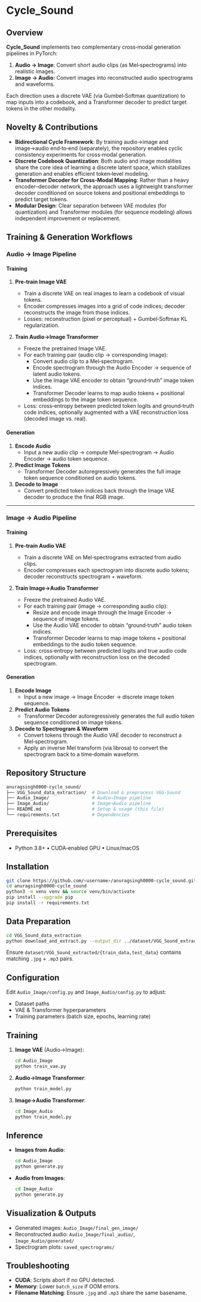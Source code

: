 
# Cycle_Sound

## Overview

**Cycle_Sound** implements two complementary cross‑modal generation pipelines in PyTorch:

1. **Audio → Image**: Convert short audio clips (as Mel‑spectrograms) into realistic images.
2. **Image → Audio**: Convert images into reconstructed audio spectrograms and waveforms.

Each direction uses a discrete VAE (via Gumbel‑Softmax quantization) to map inputs into a codebook, and a Transformer decoder to predict target tokens in the other modality.

## Novelty & Contributions

- **Bidirectional Cycle Framework**: By training audio→image and image→audio end‑to‑end (separately), the repository enables cyclic consistency experiments for cross‑modal generation.
- **Discrete Codebook Quantization**: Both audio and image modalities share the core idea of learning a discrete latent space, which stabilizes generation and enables efficient token‑level modeling.
- **Transformer Decoder for Cross‑Modal Mapping**: Rather than a heavy encoder–decoder network, the approach uses a lightweight transformer decoder conditioned on source tokens and positional embeddings to predict target tokens.
- **Modular Design**: Clear separation between VAE modules (for quantization) and Transformer modules (for sequence modeling) allows independent improvement or replacement.

## Training & Generation Workflows

### Audio → Image Pipeline

#### Training
1. **Pre‑train Image VAE**  
   - Train a discrete VAE on real images to learn a codebook of visual tokens.  
   - Encoder compresses images into a grid of code indices; decoder reconstructs the image from those indices.  
   - Losses: reconstruction (pixel or perceptual) + Gumbel‑Softmax KL regularization.

2. **Train Audio→Image Transformer**  
   - Freeze the pretrained Image VAE.  
   - For each training pair (audio clip → corresponding image):  
     - Convert audio clip to a Mel‑spectrogram.  
     - Encode spectrogram through the Audio Encoder → sequence of latent audio tokens.  
     - Use the Image VAE encoder to obtain “ground‑truth” image token indices.  
     - Transformer Decoder learns to map audio tokens + positional embeddings to the image token sequence.  
   - Loss: cross‑entropy between predicted token logits and ground‑truth code indices, optionally augmented with a VAE reconstruction loss (decoded image vs. real).

#### Generation
1. **Encode Audio**  
   - Input a new audio clip → compute Mel‑spectrogram → Audio Encoder → audio token sequence.
2. **Predict Image Tokens**  
   - Transformer Decoder autoregressively generates the full image token sequence conditioned on audio tokens.
3. **Decode to Image**  
   - Convert predicted token indices back through the Image VAE decoder to produce the final RGB image.

---

### Image → Audio Pipeline

#### Training
1. **Pre‑train Audio VAE**  
   - Train a discrete VAE on Mel‑spectrograms extracted from audio clips.  
   - Encoder compresses each spectrogram into discrete audio tokens; decoder reconstructs spectrogram + waveform.

2. **Train Image→Audio Transformer**  
   - Freeze the pretrained Audio VAE.  
   - For each training pair (image → corresponding audio clip):  
     - Resize and encode image through the Image Encoder → sequence of image tokens.  
     - Use the Audio VAE encoder to obtain “ground‑truth” audio token indices.  
     - Transformer Decoder learns to map image tokens + positional embeddings to the audio token sequence.  
   - Loss: cross‑entropy between predicted logits and true audio code indices, optionally with reconstruction loss on the decoded spectrogram.

#### Generation
1. **Encode Image**  
   - Input a new image → Image Encoder → discrete image token sequence.
2. **Predict Audio Tokens**  
   - Transformer Decoder autoregressively generates the full audio token sequence conditioned on image tokens.
3. **Decode to Spectrogram & Waveform**  
   - Convert tokens through the Audio VAE decoder to reconstruct a Mel‑spectrogram.  
   - Apply an inverse Mel transform (via librosa) to convert the spectrogram back to a time‑domain waveform.

## Repository Structure

```bash
anuragsingh0000-cycle_sound/
├── VGG_Sound_data_extraction/  # Download & preprocess VGG‑Sound
├── Audio_Image/                # Audio→Image pipeline
├── Image_Audio/                # Image→Audio pipeline
├── README.md                   # Setup & usage (this file)
└── requirements.txt            # Dependencies
```

## Prerequisites

- Python 3.8+  •  CUDA‑enabled GPU  •  Linux/macOS

## Installation

```bash
git clone https://github.com/<username>/anuragsingh0000-cycle_sound.git
cd anuragsingh0000-cycle_sound
python3 -m venv venv && source venv/bin/activate
pip install --upgrade pip
pip install -r requirements.txt
```

## Data Preparation

```bash
cd VGG_Sound_data_extraction
python download_and_extract.py --output_dir ../dataset/VGG_Sound_extracted
```

Ensure `dataset/VGG_Sound_extracted/{train_data,test_data}` contains matching `.jpg` + `.mp3` pairs.

## Configuration

Edit `Audio_Image/config.py` and `Image_Audio/config.py` to adjust:
- Dataset paths
- VAE & Transformer hyperparameters
- Training parameters (batch size, epochs, learning rate)

## Training

1. **Image VAE** (Audio→Image):
   ```bash
   cd Audio_Image
   python train_vae.py
   ```
2. **Audio→Image Transformer**:
   ```bash
   python train_model.py
   ```
3. **Image→Audio Transformer**:
   ```bash
   cd Image_Audio
   python train_model.py
   ```

## Inference

- **Images from Audio**:
  ```bash
  cd Audio_Image
  python generate.py
  ```
- **Audio from Images**:
  ```bash
  cd Image_Audio
  python generate.py
  ```

## Visualization & Outputs

- Generated images: `Audio_Image/final_gen_image/`
- Reconstructed audio: `Audio_Image/final_audio/`, `Image_Audio/generated/`
- Spectrogram plots: `saved_spectrograms/`

## Troubleshooting

- **CUDA**: Scripts abort if no GPU detected.
- **Memory**: Lower `batch_size` if OOM errors.
- **Filename Matching**: Ensure `.jpg` and `.mp3` share the same basename.



